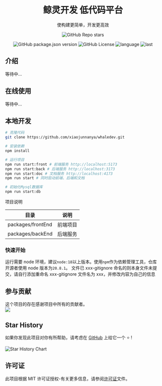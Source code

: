 <div align="center">

# 鲸灵开发 低代码平台

使构建更简单，开发更高效

</div>

<div align="center">

![GitHub Repo stars](https://img.shields.io/github/stars/xiaojunnanya/whaledev)

![GitHub package.json version](https://img.shields.io/github/package-json/v/xiaojunnanya/whaledev)
![GitHub License](https://img.shields.io/github/license/xiaojunnanya/whaledev)
![language](https://img.shields.io/github/languages/top/xiaojunnanya/whaledev)
![last](https://img.shields.io/github/last-commit/xiaojunnanya/whaledev.svg)

</div>

## 介绍

等待中...

## 在线使用

等待中...

## 本地开发

```bash
# 克隆代码
git clone https://github.com/xiaojunnanya/whaledev.git

# 安装依赖
npm install

# 运行项目
npm run start:front # 前端服务 http://localhost:5173
npm run start:back # 后端服务 http://localhost:3173
npm run start:doc # 文档服务 http://localhost:4173
npm run start # 同时启动前端、后端和文档

# 初始化Mysql数据库
npm run start:db
```

项目说明

| 目录              | 说明     |
| ----------------- | -------- |
| packages/frontEnd | 前端项目 |
| packages/backEnd  | 后端服务 |

### 快速开始

运行需要 node 环境，建议`node:18`以上版本。使用`npm`作为依赖管理工具，仓库开源者使用 node 版本为`20.8.1`。
文件已 xxx-gitignore 命名的则本身文件未提交，请自行添加重命名 xxx-gitignore 文件名为 xxx，并修改内容为自己的信息

## 参与贡献

这个项目的存在感谢项目中所有的贡献者。
<br/>
<a href="https://github.com/xiaojunnanya/whaledev/graphs/contributors" target="_blank">
<img src="https://contrib.rocks/image?repo=xiaojunnanya/whaledev">
</a>

## Star History

如果你发现此项目对你有所帮助，请考虑在 [GitHub](https://github.com/xiaojunnanya/whaledev) 上给它一个 ⭐️ !

<img alt="Star History Chart" src="https://api.star-history.com/svg?repos=xiaojunnanya/whaledev&type=Date" />
</picture>
</a>

## 许可证

此项目根据 MIT 许可证授权-有关更多信息，请参阅[许可证](./LICENSE)文件。
